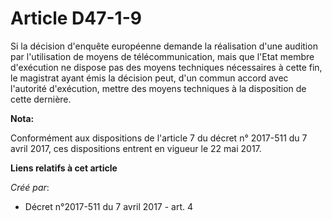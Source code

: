 # Article D47-1-9

Si la décision d'enquête européenne demande la réalisation d'une audition par l'utilisation de moyens de télécommunication,
mais que l'Etat membre d'exécution ne dispose pas des moyens techniques nécessaires à cette fin, le magistrat ayant émis la
décision peut, d'un commun accord avec l'autorité d'exécution, mettre des moyens techniques à la disposition de cette
dernière.

**Nota:**

Conformément aux dispositions de l'article 7 du décret n° 2017-511 du 7 avril 2017, ces dispositions entrent en vigueur le 22
mai 2017.

**Liens relatifs à cet article**

_Créé par_:

  - Décret n°2017-511 du 7 avril 2017 - art. 4
